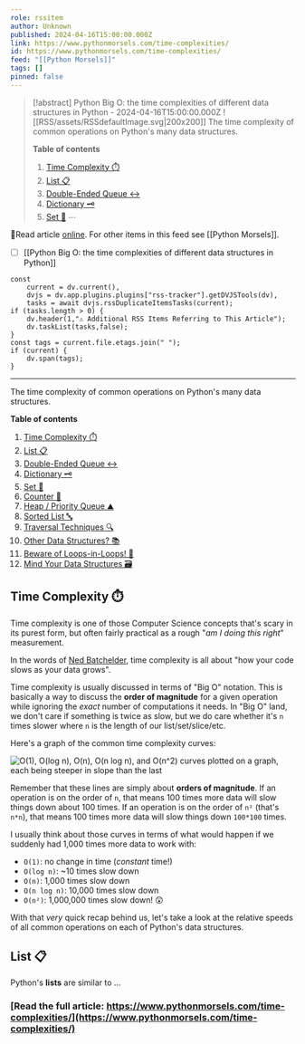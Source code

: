 ```yaml
---
role: rssitem
author: Unknown
published: 2024-04-16T15:00:00.000Z
link: https://www.pythonmorsels.com/time-complexities/
id: https://www.pythonmorsels.com/time-complexities/
feed: "[[Python Morsels]]"
tags: []
pinned: false
---
```


> [!abstract] Python Big O: the time complexities of different data structures in Python - 2024-04-16T15:00:00.000Z
> <span class="rss-image">![[RSS/assets/RSSdefaultImage.svg|200x200]]</span>
> The time complexity of common operations on Python's many data structures.
> 
> **Table of contents**
> 
> 1. [Time Complexity ⏱️](https://www.pythonmorsels.com/time-complexities/#time-complexity)
> 2. [List 📋](https://www.pythonmorsels.com/time-complexities/#list)
> 3. [Double-Ended Queue ↔️](https://www.pythonmorsels.com/time-complexities/#double-ended-queue)
> 4. [Dictionary 🗝️](https://www.pythonmorsels.com/time-complexities/#dictionary)
> 5. [Set 🎨](https://www.pythonmorsels.com/time-complexities/#set)
> ⋯

🔗Read article [online](https://www.pythonmorsels.com/time-complexities/). For other items in this feed see [[Python Morsels]].

- [ ] [[Python Big O꞉ the time complexities of different data structures in Python]]

~~~dataviewjs
const
    current = dv.current(),
	dvjs = dv.app.plugins.plugins["rss-tracker"].getDVJSTools(dv),
	tasks = await dvjs.rssDuplicateItemsTasks(current);
if (tasks.length > 0) {
	dv.header(1,"⚠ Additional RSS Items Referring to This Article");
    dv.taskList(tasks,false);
}
const tags = current.file.etags.join(" ");
if (current) {
	dv.span(tags);
}
~~~

- - -
The time complexity of common operations on Python's many data structures.

**Table of contents**

1. [Time Complexity ⏱️](https://www.pythonmorsels.com/time-complexities/#time-complexity)
2. [List 📋](https://www.pythonmorsels.com/time-complexities/#list)
3. [Double-Ended Queue ↔️](https://www.pythonmorsels.com/time-complexities/#double-ended-queue)
4. [Dictionary 🗝️](https://www.pythonmorsels.com/time-complexities/#dictionary)
5. [Set 🎨](https://www.pythonmorsels.com/time-complexities/#set)
6. [Counter 🧮](https://www.pythonmorsels.com/time-complexities/#counter)
7. [Heap / Priority Queue ⛰️](https://www.pythonmorsels.com/time-complexities/#heap-priority-queue)
8. [Sorted List 🔤](https://www.pythonmorsels.com/time-complexities/#sorted-list)
9. [Traversal Techniques 🔍](https://www.pythonmorsels.com/time-complexities/#traversal-techniques)
10. [Other Data Structures? 📚](https://www.pythonmorsels.com/time-complexities/#other-data-structures)
11. [Beware of Loops-in-Loops! 🤯](https://www.pythonmorsels.com/time-complexities/#beware-of-loops-in-loops)
12. [Mind Your Data Structures 🗃️](https://www.pythonmorsels.com/time-complexities/#mind-your-data-structures)

## Time Complexity ⏱️

Time complexity is one of those Computer Science concepts that's scary in its purest form, but often fairly practical as a rough "_am I doing this right_" measurement.

In the words of [Ned Batchelder](https://nedbatchelder.com/text/bigo.html), time complexity is all about "how your code slows as your data grows".

Time complexity is usually discussed in terms of "Big O" notation. This is basically a way to discuss the **order of magnitude** for a given operation while ignoring the _exact_ number of computations it needs. In "Big O" land, we don't care if something is twice as slow, but we do care whether it's `n` times slower where `n` is the length of our list/set/slice/etc.

Here's a graph of the common time complexity curves:

![O(1), O(log n), O(n), O(n log n), and O(n^2) curves plotted on
a graph, each being steeper in slope than the last](https://pythonmorsels.s3.amazonaws.com/medialibrary/2024/03/time_complexity.png)

Remember that these lines are simply about **orders of magnitude**. If an operation is on the order of `n`, that means 100 times more data will slow things down about 100 times. If an operation is on the order of `n²` (that's `n*n`), that means 100 times more data will slow things down `100*100` times.

I usually think about those curves in terms of what would happen if we suddenly had 1,000 times more data to work with:

- `O(1)`: no change in time (_constant_ time!)
- `O(log n)`: ~10 times slow down
- `O(n)`: 1,000 times slow down
- `O(n log n)`: 10,000 times slow down
- `O(n²)`: 1,000,000 times slow down! 😲

With that _very_ quick recap behind us, let's take a look at the relative speeds of all common operations on each of Python's data structures.

## List 📋

Python's **lists** are similar to …

### [Read the full article: https://www.pythonmorsels.com/time-complexities/](https://www.pythonmorsels.com/time-complexities/)